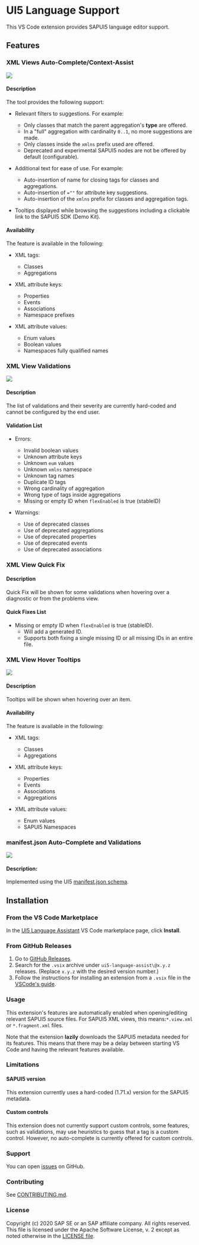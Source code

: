 # UI5 Language Support

This VS Code extension provides SAPUI5 language editor support.

## Features

### XML Views Auto-Complete/Context-Assist

![](https://raw.githubusercontent.com/SAP/ui5-language-assistant/master/packages/vscode-ui5-language-assistant/resources/readme/preview-content-assist.gif)

#### Description

The tool provides the following support:

- Relevant filters to suggestions. For example:

  - Only classes that match the parent aggregation's **type** are offered.
  - In a "full" aggregation with cardinality `0..1`, no more suggestions are made.
  - Only classes inside the `xmlns` prefix used are offered.
  - Deprecated and experimental SAPUI5 nodes are not be offered by default (configurable).

- Additional text for ease of use. For example:

  - Auto-insertion of name for closing tags for classes and aggregations.
  - Auto-insertion of `=""` for attribute key suggestions.
  - Auto-insertion of the `xmlns` prefix for classes and aggregation tags.

- Tooltips displayed while browsing the suggestions including a clickable link to the SAPUI5 SDK (Demo Kit).

#### Availability

The feature is available in the following:

- XML tags:

  - Classes
  - Aggregations

- XML attribute keys:

  - Properties
  - Events
  - Associations
  - Namespace prefixes

- XML attribute values:
  - Enum values
  - Boolean values
  - Namespaces fully qualified names

### XML View Validations

![](https://raw.githubusercontent.com/SAP/ui5-language-assistant/master/packages/vscode-ui5-language-assistant/resources/readme/preview-validations.gif)

#### Description

The list of validations and their severity are currently hard-coded
and cannot be configured by the end user.

#### Validation List

- Errors:

  - Invalid boolean values
  - Unknown attribute keys
  - Unknown `eum` values
  - Unknown `xmlns` namespace
  - Unknown tag names
  - Duplicate ID tags
  - Wrong cardinality of aggregation
  - Wrong type of tags inside aggregations
  - Missing or empty ID when `flexEnabled` is true (stableID)

- Warnings:

  - Use of deprecated classes
  - Use of deprecated aggregations
  - Use of deprecated properties
  - Use of deprecated events
  - Use of deprecated associations

### XML View Quick Fix

#### Description

Quick Fix will be shown for some validations when hovering over a diagnostic or from the problems view.

#### Quick Fixes List

- Missing or empty ID when `flexEnabled` is true (stableID).
  - Will add a generated ID.
  - Supports both fixing a single missing ID or all missing IDs in an entire file.

### XML View Hover Tooltips

![](https://raw.githubusercontent.com/SAP/ui5-language-assistant/master/packages/vscode-ui5-language-assistant/resources/readme/preview-hover-tooltips.gif)

#### Description

Tooltips will be shown when hovering over an item.

#### Availability

The feature is available in the following:

- XML tags:

  - Classes
  - Aggregations

- XML attribute keys:

  - Properties
  - Events
  - Associations
  - Aggregations

- XML attribute values:

  - Enum values
  - SAPUI5 Namespaces

### manifest.json Auto-Complete and Validations

![](https://raw.githubusercontent.com/SAP/ui5-language-assistant/master/packages/vscode-ui5-language-assistant/resources/readme/preview-manifest-json.gif)

#### Description:

Implemented using the UI5 [manifest.json schema](https://github.com/SAP/ui5-manifest/blob/master/schema.json).

## Installation

### From the VS Code Marketplace

In the [UI5 Language Assistant](https://marketplace.visualstudio.com/items?itemName=SAPOSS.vscode-ui5-language-assistant) VS Code marketplace page, click **Install**.

### From GitHub Releases

1. Go to [GitHub Releases](https://github.com/sap/ui5-language-assistant/releases).
2. Search for the `.vsix` archive under `ui5-language-assist\@x.y.z` releases. (Replace `x.y.z` with the desired version number.)
3. Follow the instructions for installing an extension from a `.vsix` file in the [VSCode's guide](https://code.visualstudio.com/docs/editor/extension-gallery#_install-from-a-vsix).

### Usage

This extension's features are automatically enabled when opening/editing relevant SAPUI5 source files.
For SAPUI5 XML views, this means:`*.view.xml` or `*.fragment.xml` files.

Note that the extension **lazily** downloads the SAPUI5 metadata needed for its features.
This means that there may be a delay between starting VS Code and having the relevant features available.

### Limitations

#### SAPUI5 version

This extension currently uses a hard-coded (1.71.x) version for the SAPUI5 metadata.

#### Custom controls

This extension does not currently support custom controls, some features, such as validations,
may use heuristics to guess that a tag is a custom control. However, no auto-complete is currently offered
for custom controls.

### Support

You can open [issues](https://github.com/SAP/ui5-language-assistant/issues) on GitHub.

### Contributing

See [CONTRIBUTING.md](./CONTRIBUTING.md).

### License

Copyright (c) 2020 SAP SE or an SAP affiliate company. All rights reserved.
This file is licensed under the Apache Software License, v. 2 except as noted otherwise in the [LICENSE file](../../LICENSE).
